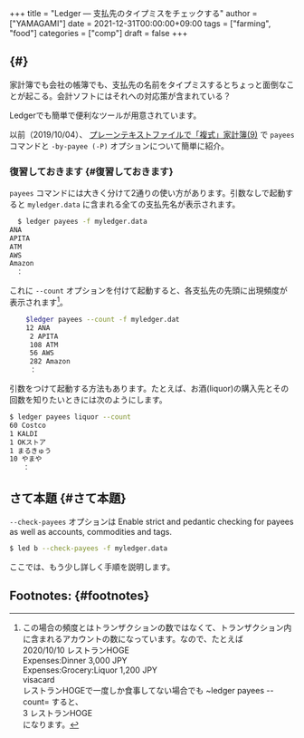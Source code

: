+++
title = "Ledger — 支払先のタイプミスをチェックする"
author = ["YAMAGAMI"]
date = 2021-12-31T00:00:00+09:00
tags = ["farming", "food"]
categories = ["comp"]
draft = false
+++

##  {#}

家計簿でも会社の帳簿でも、支払先の名前をタイプミスするとちょっと面倒なことが起こる。会計ソフトにはそれへの対応策が含まれている？

Ledgerでも簡単で便利なツールが用意されています。

以前（2019/10/04）、
[プレーンテキストファイルで「複式」家計簿(9)](https://bred-in-bingo.netlify.app/posts/9th-step%5Fledger/#payees%E3%82%B3%E3%83%9E%E3%83%B3%E3%83%89)
で `payees` コマンドと `-by-payee (-P)` オプションについて簡単に紹介。


### 復習しておきます {#復習しておきます}

`payees` コマンドには大きく分けて2通りの使い方があります。引数なしで起動すると `myledger.data` に含まれる全ての支払先名が表示されます。

```sh
  $ ledger payees -f myledger.data
ANA
APITA
ATM
AWS
Amazon
　：
```

これに `--count` オプションを付けて起動すると、各支払先の先頭に出現頻度が表示されます[^fn:1]。

```sh
    $ledger payees --count -f myledger.dat
    12 ANA
     2 APITA
     108 ATM
     56 AWS
     282 Amazon
　　　：
```

引数をつけて起動する方法もあります。たとえば、お酒(liquor)の購入先とその回数を知りたいときには次のようにします。

```sh
$ ledger payees liquor --count
60 Costco
1 KALDI
1 OKストア
1 まるきゅう
10 やまや
　　：
```


## さて本題 {#さて本題}

`--check-payees` オプションは
Enable strict and pedantic checking for payees as well as accounts, commodities and tags.

```sh
$ led b --check-payees -f myledger.data
```

ここでは、もう少し詳しく手順を説明します。


## Footnotes: {#footnotes}

[^fn:1]: この場合の頻度とはトランザクションの数ではなくて、トランザクション内に含まれるアカウントの数になっています。なので、たとえば<br /> 2020/10/10 レストランHOGE<br /> Expenses:Dinner 3,000 JPY<br /> Expenses:Grocery:Liquor 1,200 JPY<br /> visacard<br /> レストランHOGEで一度しか食事してない場合でも ~ledger payees --count= すると、<br /> 3 レストランHOGE<br /> になります。